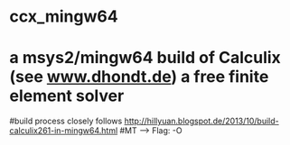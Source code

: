 # ccx_mingw64
# a msys2/mingw64 build of Calculix (see www.dhondt.de) a free finite element solver
#build process closely follows http://hillyuan.blogspot.de/2013/10/build-calculix261-in-mingw64.html
#MT --> Flag: -O
